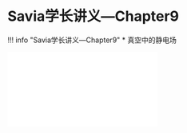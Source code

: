 # Savia学长讲义—Chapter9
!!! info "Savia学长讲义—Chapter9"
    * 真空中的静电场

<object data="第 9 章 真空中的静电场.pdf" type="application/pdf" width="100%" height="800">
    <embed src="第 9 章 真空中的静电场.pdf" type="application/pdf" />
</object>